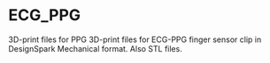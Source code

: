 # ECG_PPG
3D-print files for PPG
3D-print files for ECG-PPG finger sensor clip in DesignSpark Mechanical format.
Also STL files.
